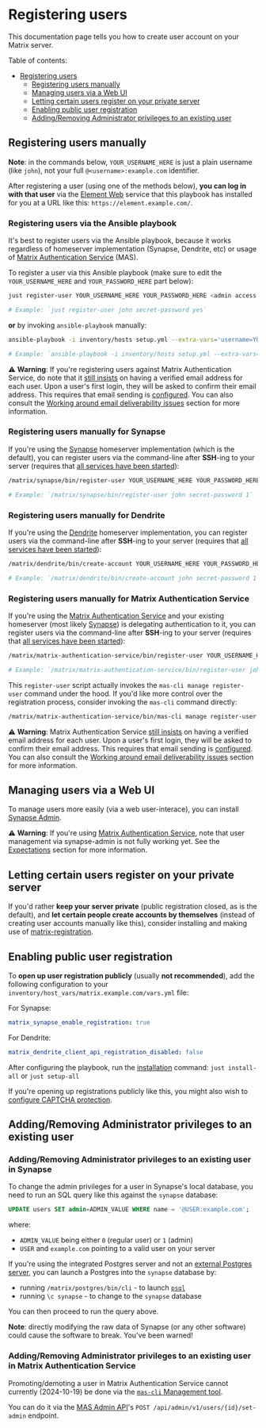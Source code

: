 # Registering users

This documentation page tells you how to create user account on your Matrix server.

Table of contents:

- [Registering users](#registering-users)
	- [Registering users manually](#registering-users-manually)
	- [Managing users via a Web UI](#managing-users-via-a-web-ui)
	- [Letting certain users register on your private server](#letting-certain-users-register-on-your-private-server)
	- [Enabling public user registration](#enabling-public-user-registration)
	- [Adding/Removing Administrator privileges to an existing user](#addingremoving-administrator-privileges-to-an-existing-user)


## Registering users manually

**Note**: in the commands below, `YOUR_USERNAME_HERE` is just a plain username (like `john`), not your full `@<username>:example.com` identifier.

After registering a user (using one of the methods below), **you can log in with that user** via the [Element Web](configuring-playbook-client-element-web.md) service that this playbook has installed for you at a URL like this: `https://element.example.com/`.

### Registering users via the Ansible playbook

It's best to register users via the Ansible playbook, because it works regardless of homeserver implementation (Synapse, Dendrite, etc) or usage of [Matrix Authentication Service](configuring-playbook-matrix-authentication-service.md) (MAS).

To register a user via this Ansible playbook (make sure to edit the `YOUR_USERNAME_HERE` and `YOUR_PASSWORD_HERE` part below):

```sh
just register-user YOUR_USERNAME_HERE YOUR_PASSWORD_HERE <admin access: yes or no>

# Example: `just register-user john secret-password yes`
```

**or** by invoking `ansible-playbook` manually:

```sh
ansible-playbook -i inventory/hosts setup.yml --extra-vars='username=YOUR_USERNAME_HERE password=YOUR_PASSWORD_HERE admin=<yes|no>' --tags=register-user

# Example: `ansible-playbook -i inventory/hosts setup.yml --extra-vars='username=john password=secret-password admin=yes' --tags=register-user`
```

⚠ **Warning**: If you're registering users against Matrix Authentication Service, do note that it [still insists](https://github.com/element-hq/matrix-authentication-service/issues/1505) on having a verified email address for each user. Upon a user's first login, they will be asked to confirm their email address. This requires that email sending is [configured](./configuring-playbook-email.md). You can also consult the [Working around email deliverability issues](./configuring-playbook-matrix-authentication-service.md#working-around-email-deliverability-issues) section for more information.

### Registering users manually for Synapse

If you're using the [Synapse](configuring-playbook-synapse.md) homeserver implementation (which is the default), you can register users via the command-line after **SSH**-ing to your server (requires that [all services have been started](#starting-the-services)):

```sh
/matrix/synapse/bin/register-user YOUR_USERNAME_HERE YOUR_PASSWORD_HERE <admin access: 0 or 1>

# Example: `/matrix/synapse/bin/register-user john secret-password 1`
```

### Registering users manually for Dendrite

If you're using the [Dendrite](./configuring-playbook-dendrite.md) homeserver implementation, you can register users via the command-line after **SSH**-ing to your server (requires that [all services have been started](#starting-the-services)):

```sh
/matrix/dendrite/bin/create-account YOUR_USERNAME_HERE YOUR_PASSWORD_HERE <admin access: 0 or 1>

# Example: `/matrix/dendrite/bin/create-account john secret-password 1`
```

### Registering users manually for Matrix Authentication Service

If you're using the [Matrix Authentication Service](./configuring-playbook-matrix-authentication-service.md) and your existing homeserver (most likely [Synapse](./configuring-playbook-synapse.md)) is delegating authentication to it, you can register users via the command-line after **SSH**-ing to your server (requires that [all services have been started](#starting-the-services)):

```sh
/matrix/matrix-authentication-service/bin/register-user YOUR_USERNAME_HERE YOUR_PASSWORD_HERE <admin access: 0 or 1>

# Example: `/matrix/matrix-authentication-service/bin/register-user john secret-password 1`
```

This `register-user` script actually invokes the `mas-cli manage register-user` command under the hood. If you'd like more control over the registration process, consider invoking the `mas-cli` command directly:

```sh
/matrix/matrix-authentication-service/bin/mas-cli manage register-user --help
```

⚠ **Warning**: Matrix Authentication Service [still insists](https://github.com/element-hq/matrix-authentication-service/issues/1505) on having a verified email address for each user. Upon a user's first login, they will be asked to confirm their email address. This requires that email sending is [configured](./configuring-playbook-email.md). You can also consult the [Working around email deliverability issues](./configuring-playbook-matrix-authentication-service.md#working-around-email-deliverability-issues) section for more information.


## Managing users via a Web UI

To manage users more easily (via a web user-interace), you can install [Synapse Admin](configuring-playbook-synapse-admin.md).

⚠ **Warning**: If you're using [Matrix Authentication Service](configuring-playbook-matrix-authentication-service.md), note that user management via synapse-admin is not fully working yet. See the [Expectations](configuring-playbook-matrix-authentication-service.md#expectations) section for more information.


## Letting certain users register on your private server

If you'd rather **keep your server private** (public registration closed, as is the default), and **let certain people create accounts by themselves** (instead of creating user accounts manually like this), consider installing and making use of [matrix-registration](configuring-playbook-matrix-registration.md).


## Enabling public user registration

To **open up user registration publicly** (usually **not recommended**), add the following configuration to your `inventory/host_vars/matrix.example.com/vars.yml` file:

For Synapse:

```yaml
matrix_synapse_enable_registration: true
```

For Dendrite:

```yaml
matrix_dendrite_client_api_registration_disabled: false
```

After configuring the playbook, run the [installation](installing.md) command: `just install-all` or `just setup-all`

If you're opening up registrations publicly like this, you might also wish to [configure CAPTCHA protection](configuring-captcha.md).


## Adding/Removing Administrator privileges to an existing user

### Adding/Removing Administrator privileges to an existing user in Synapse

To change the admin privileges for a user in Synapse's local database, you need to run an SQL query like this against the `synapse` database:

```sql
UPDATE users SET admin=ADMIN_VALUE WHERE name = '@USER:example.com';
```

where:

- `ADMIN_VALUE` being either `0` (regular user) or `1` (admin)
- `USER` and `example.com` pointing to a valid user on your server

If you're using the integrated Postgres server and not an [external Postgres server](configuring-playbook-external-postgres.md), you can launch a Postgres into the `synapse` database by:

- running `/matrix/postgres/bin/cli` - to launch [`psql`](https://www.postgresql.org/docs/current/app-psql.html)
- running `\c synapse` - to change to the `synapse` database

You can then proceed to run the query above.

**Note**: directly modifying the raw data of Synapse (or any other software) could cause the software to break. You've been warned!

### Adding/Removing Administrator privileges to an existing user in Matrix Authentication Service

Promoting/demoting a user in Matrix Authentication Service cannot currently (2024-10-19) be done via the [`mas-cli` Management tool](./configuring-playbook-matrix-authentication-service.md#management).

You can do it via the [MAS Admin API](https://element-hq.github.io/matrix-authentication-service/api/index.html)'s `POST /api/admin/v1/users/{id}/set-admin` endpoint.
